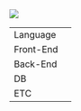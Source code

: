 <img src="http://img.shields.io/badge/JAVA-0854C1?style=flat-square&logo=html5&logoColor=black"/>
<table>
  <tr>
      <td>Language</td><td></td>
  </tr>
  
  <tr>
      <td>Front-End</td><td></td>
  </tr>
  
  <tr>
      <td>Back-End</td><td></td>
  </tr>
  
  <tr>
      <td>DB</td><td></td>
  </tr>
  
  <tr>
      <td>ETC</td><td></td>
  </tr>
  
</table>
